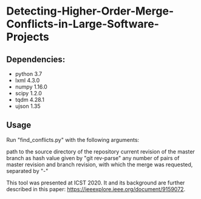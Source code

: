 # Detecting-Higher-Order-Merge-Conflicts-in-Large-Software-Projects

## Dependencies:
- python	3.7
- lxml	4.3.0
- numpy	1.16.0
- scipy	1.2.0
- tqdm	4.28.1
- ujson	1.35

## Usage

Run "find_conflicts.py" with the following arguments:

path to the source directory of the repository
current revision of the master branch as hash value given by "git rev-parse"
any number of pairs of master revision and branch revision, with which the merge was requested, separated by "-"


This tool was presented at ICST 2020. It and its background are further described in this paper: https://ieeexplore.ieee.org/document/9159072.
